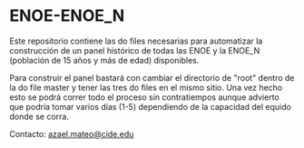 # ENOE-ENOE_N
Este repositorio contiene las do files necesarias para automatizar la construcción de un panel histórico de todas las ENOE y la ENOE_N (población de 15 años y más de edad) disponibles.

Para construir el panel bastará con cambiar el directorio de "root" dentro de la do file master y tener las tres do files en el mismo sitio. Una vez hecho esto se podrá correr todo el proceso sin contratiempos aunque advierto que podría tomar varios días (1-5) dependiendo de la capacidad del equido donde se corra.

Contacto: azael.mateo@cide.edu
